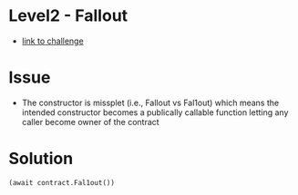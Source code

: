# Level2 - Fallout

- [link to challenge](https://ethernaut.zeppelin.solutions/level/0x220beee334f1c1f8078352d88bcc4e6165b792f6)

# Issue

- The constructor is missplet (i.e., Fallout vs Fal1out) which means the intended constructor becomes a publically callable function letting any caller become owner of the contract

# Solution

```
(await contract.Fal1out())
```
